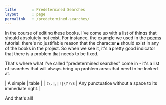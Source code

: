 ```yaml
---
title       : Predetermined Searches
layout      : page
permalink   : /predetermined-searches/
---
```

In the course of editing these books, I've come up with a list of things that should absolutely not exist. For instance, the example we used in the [poems](/poems) tutorial: there's no justifiable reason that the character `■` should exist in any of the books in the project. So when we see it, it's a pretty good indicator that there is a problem that needs to be fixed. 

That's where what I've called "predetermined searches" come in - it's a list of searches that will always bring up problem areas that need to be looked at. 

| A simple | table |
| `(\.|,|!|\?)\S` | Any punctuation without a space to its immediate right.|

And that's all!

